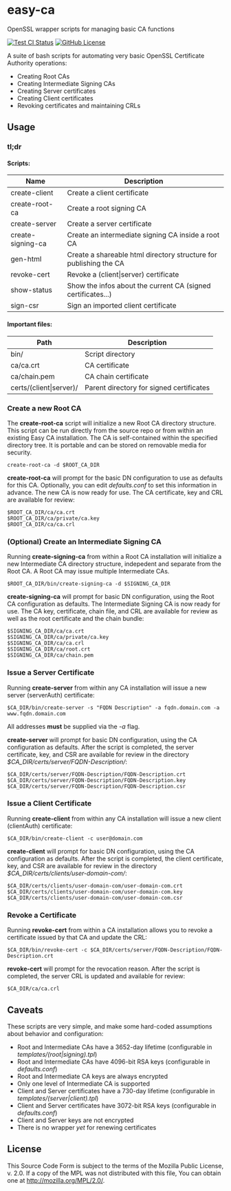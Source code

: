 # easy-ca
OpenSSL wrapper scripts for managing basic CA functions

[![Test CI Status](https://travis-ci.org/cgzones/easy-ca.svg?branch=develop)](https://travis-ci.org/cgzones/easy-ca)
[![GitHub License](https://img.shields.io/badge/License-MPL%202.0-brightgreen.svg)](https://raw.githubusercontent.com/cgzones/easy-ca/master/LICENSE)

A suite of bash scripts for automating very basic OpenSSL Certificate Authority operations:
* Creating Root CAs
* Creating Intermediate Signing CAs
* Creating Server certificates
* Creating Client certificates
* Revoking certificates and maintaining CRLs

## Usage

### tl;dr

#### Scripts:

| Name              | Description                                                       |
| ----------------- | ----------------------------------------------------------------- |
| create-client     | Create a client certificate                                       |
| create-root-ca    | Create a root signing CA                                          |
| create-server     | Create a server certificate                                       |
| create-signing-ca | Create an intermediate signing CA inside a root CA                |
| gen-html          | Create a shareable html directory structure for publishing the CA |
| revoke-cert       | Revoke a (client\|server) certificate                             |
| show-status       | Show the infos about the current CA (signed certificates...)      |
| sign-csr          | Sign an imported client certificate                               |

#### Important files:

| Path                    | Description                              |
| ----------------------- | ---------------------------------------- |
| bin/                    | Script directory                         |
| ca/ca.crt               | CA certificate                           |
| ca/chain.pem            | CA chain certificate                     |
| certs/(client\|server)/ | Parent directory for signed certificates |

### Create a new Root CA

The **create-root-ca** script will initialize a new Root CA directory structure. This script can be run directly from the source repo or from within an existing Easy CA installation. The CA is self-contained within the specified directory tree. It is portable and can be stored on removable media for security.

```
create-root-ca -d $ROOT_CA_DIR
```

**create-root-ca** will prompt for the basic DN configuration to use as defaults for this CA. Optionally, you can edit *defaults.conf* to set this information in advance. The new CA is now ready for use. The CA certificate, key and CRL are available for review:

```
$ROOT_CA_DIR/ca/ca.crt
$ROOT_CA_DIR/ca/private/ca.key
$ROOT_CA_DIR/ca/ca.crl
```

### (Optional) Create an Intermediate Signing CA

Running **create-signing-ca** from within a Root CA installation will initialize a new Intermediate CA directory structure, indepedent and separate from the Root CA. A Root CA may issue multiple Intermediate CAs.

```
$ROOT_CA_DIR/bin/create-signing-ca -d $SIGNING_CA_DIR
```

**create-signing-ca** will prompt for basic DN configuration, using the Root CA configuration as defaults. The Intermediate Signing CA is now ready for use. The CA key, certificate, chain file, and CRL are available for review as well as the root certificate and the chain bundle:

```
$SIGNING_CA_DIR/ca/ca.crt
$SIGNING_CA_DIR/ca/private/ca.key
$SIGNING_CA_DIR/ca/ca.crl
$SIGNING_CA_DIR/ca/root.crt
$SIGNING_CA_DIR/ca/chain.pem
```

### Issue a Server Certificate

Running **create-server** from within any CA installation will issue a new server (serverAuth) certificate:

```
$CA_DIR/bin/create-server -s "FQDN Description" -a fqdn.domain.com -a www.fqdn.domain.com
```

All addresses **must** be supplied via the *-a* flag.

**create-server** will prompt for basic DN configuration, using the CA configuration as defaults. After the script is completed, the server certificate, key, and CSR are available for review in the directory *$CA_DIR/certs/server/FQDN-Description/*:

```
$CA_DIR/certs/server/FQDN-Description/FQDN-Description.crt
$CA_DIR/certs/server/FQDN-Description/FQDN-Description.key
$CA_DIR/certs/server/FQDN-Description/FQDN-Description.csr
```

### Issue a Client Certificate

Running **create-client** from within any CA installation will issue a new client (clientAuth) certificate:

```
$CA_DIR/bin/create-client -c user@domain.com
```

**create-client** will prompt for basic DN configuration, using the CA configuration as defaults. After the script is completed, the client certificate, key, and CSR are available for review in the directory *$CA_DIR/certs/clients/user-domain-com/*:

```
$CA_DIR/certs/clients/user-domain-com/user-domain-com.crt
$CA_DIR/certs/clients/user-domain-com/user-domain-com.key
$CA_DIR/certs/clients/user-domain-com/user-domain-com.csr
```

### Revoke a Certificate

Running **revoke-cert** from within a CA installation allows you to revoke a certificate issued by that CA and update the CRL:

```
$CA_DIR/bin/revoke-cert -c $CA_DIR/certs/server/FQDN-Description/FQDN-Description.crt
```

**revoke-cert** will prompt for the revocation reason. After the script is completed, the server CRL is updated and available for review:

```
$CA_DIR/ca/ca.crl
```

## Caveats

These scripts are very simple, and make some hard-coded assumptions about behavior and configuration:
* Root and Intermediate CAs have a 3652-day lifetime (configurable in *templates/(root|signing).tpl*)
* Root and Intermediate CAs have 4096-bit RSA keys (configurable in *defaults.conf*)
* Root and Intermediate CA keys are always encrypted
* Only one level of Intermediate CA is supported
* Client and Server certificates have a 730-day lifetime (configurable in *templates/(server|client).tpl*)
* Client and Server certificates have 3072-bit RSA keys (configurable in *defaults.conf*)
* Client and Server keys are not encrypted
* There is no wrapper *yet* for renewing certificates

## License

This Source Code Form is subject to the terms of the Mozilla Public
License, v. 2.0. If a copy of the MPL was not distributed with this
file, You can obtain one at http://mozilla.org/MPL/2.0/.

